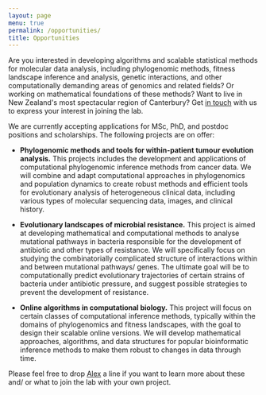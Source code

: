 ```yaml
---
layout: page
menu: true
permalink: /opportunities/
title: Opportunities
---
```


Are you interested in developing algorithms and scalable statistical methods for molecular data analysis, including phylogenomic methods, fitness landscape inference and analysis, genetic interactions, and other computationally demanding areas of genomics and related fields?
Or working on mathematical foundations of these methods?
Want to live in New Zealand's most spectacular region of Canterbury?
Get [in touch](/alex/) with us to express your interest in joining the lab.

We are currently accepting applications for MSc, PhD, and postdoc positions and scholarships.
The following projects are on offer:

- **Phylogenomic methods and tools for within-patient tumour evolution analysis.**
  This projects includes the development and applications of computational phylogenomic inference methods from cancer data.
  We will combine and adapt computational approaches in phylogenomics and population dynamics to create robust methods and efficient tools for evolutionary analysis of heterogeneous clinical data, including various types of molecular sequencing data, images, and clinical history.

- **Evolutionary landscapes of microbial resistance.**
  This project is aimed at developing mathematical and computational methods to analyse mutational pathways in bacteria responsible for the development of antibiotic and other types of resistance.
  We will specifically focus on studying the combinatorially complicated structure of interactions within and between mutational pathways/ genes.
  The ultimate goal will be to computationally predict evolutionary trajectories of certain strains of bacteria under antibiotic pressure, and suggest possible strategies to prevent the development of resistance.

- **Online algorithms in computational biology.**
  This project will focus on certain classes of computational inference methods, typically within the domains of phylogenomics and fitness landscapes, with the goal to design their scalable online versions.
  We will develop mathematical approaches, algorithms, and data structures for popular bioinformatic inference methods to make them robust to changes in data through time.

Please feel free to drop [Alex](/alex/) a line if you want to learn more about these and/ or what to join the lab with your own project.
